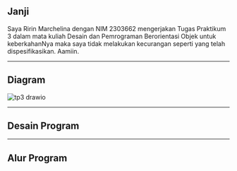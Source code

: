 Janji
---
Saya Ririn Marchelina dengan NIM 2303662 mengerjakan Tugas Praktikum 3 dalam mata kuliah Desain dan Pemrograman Berorientasi Objek untuk keberkahanNya maka saya tidak melakukan kecurangan seperti yang telah dispesifikasikan. Aamiin.

---
Diagram
---
![tp3 drawio](https://github.com/user-attachments/assets/d628fb88-2a3a-48eb-822e-2f3749a52a57)

---
Desain Program
---

---
Alur Program
---

